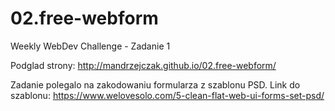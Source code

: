 # 02.free-webform
Weekly WebDev Challenge - Zadanie 1

Podglad strony: http://mandrzejczak.github.io/02.free-webform/

Zadanie polegalo na zakodowaniu formularza z szablonu PSD. Link do szablonu: https://www.welovesolo.com/5-clean-flat-web-ui-forms-set-psd/
